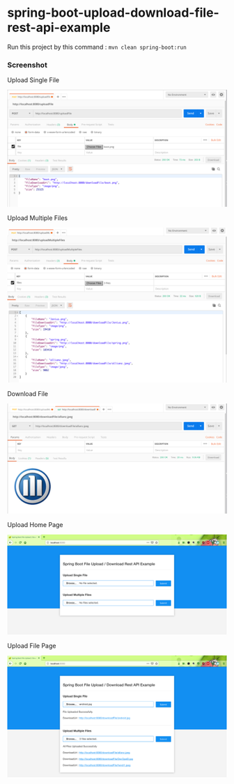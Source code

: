 # spring-boot-upload-download-file-rest-api-example

Run this project by this command : `mvn clean spring-boot:run`

### Screenshot

Upload Single File

![Upload Single File](img/upload1.png "Upload Single File")

Upload Multiple Files

![Upload Multiple Files](img/upload2.png "Upload Multiple Files")

Download File

![Download File](img/download.png "Download File")

Upload Home Page

![Upload Home Page](img/home.png "Upload Home Page")

Upload File Page

![Upload File Page](img/upload.png "Upload File Page")